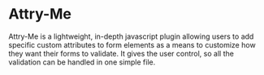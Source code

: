 Attry-Me
==

Attry-Me is a lightweight, in-depth javascript plugin allowing users to add specific custom attributes to form elements as a means to customize how they want their forms to validate. It gives the user control, so all the validation can be handled in one simple file.
